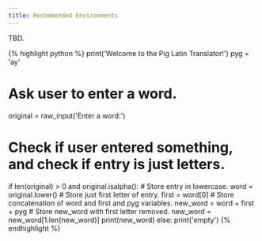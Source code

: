 ```yaml
---
title: Recommended Environments
---
```


TBD.

{% highlight python %}
print('Welcome to the Pig Latin Translator!')
pyg = 'ay'

# Ask user to enter a word.
original = raw_input('Enter a word:')

# Check if user entered something, and check if entry is just letters.
if len(original) > 0 and original.isalpha():
    # Store entry in lowercase.
    word = original.lower()
    # Store just first letter of entry.
    first = word[0]
    # Store concatenation of word and first and pyg variables.
    new_word = word + first + pyg
    # Store new_word with first letter removed.
    new_word = new_word[1:len(new_word)]
    print(new_word)
else:
    print('empty')
{% endhighlight %}
